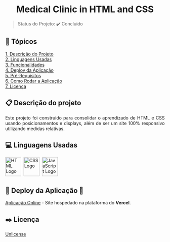 <h1 align="center">Medical Clinic in HTML and CSS</h1>

<p align="center">
  <!--Badges-->
</p>

> Status do Projeto: :heavy_check_mark: Concluido

## :bookmark_tabs: Tópicos
[1. Descrição do Projeto](#descrição-do-projeto)<br>
[2. Linguagens Usadas](#linguagens-usadas)<br>
[3. Funcionalidades](#funcionalidades)<br>
[4. Deploy da Aplicação](#deploy-da-aplicação-dash)<br>
[5. Pré-Requisitos](#pré-requisitos)<br>
[6. Como Rodar a Aplicação](#como-rodar-a-aplicação-arrow_forward)<br>
[7. Licença](#licença)<br>

## :clipboard: Descrição do projeto
<p align="justify">
  Este projeto foi construido para consolidar o aprendizado de HTML e CSS usando posicionamentos e displays, além de ser um site 100% responsivo utilizando medidas relativas.
</p>

## :computer: Linguagens Usadas
<div>
    <img alt="HTML Logo" height="60" width="50" src="https://raw.githubusercontent.com/get-icon/geticon/fc0f660daee147afb4a56c64e12bde6486b73e39/icons/html-5.svg" />&nbsp;
    <img alt="CSS Logo" height="60" width="50" src="https://raw.githubusercontent.com/get-icon/geticon/fc0f660daee147afb4a56c64e12bde6486b73e39/icons/css-3.svg" />&nbsp;
    <img alt="JavaScript Logo" height="60" width="50" src="https://raw.githubusercontent.com/get-icon/geticon/fc0f660daee147afb4a56c64e12bde6486b73e39/icons/javascript.svg" />
</div>

## :open_file_folder: Deploy da Aplicação :dash:
[Aplicação Online](https://7-days-of-code-medical-clinic-in-html-and-css.vercel.app/) - Site hospedado na plataforma do **Vercel**.

## :black_nib: Licença
[Unlicense](https://unlicense.org)